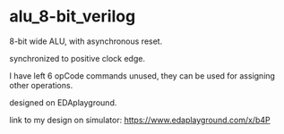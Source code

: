 # alu_8-bit_verilog
8-bit wide ALU, with asynchronous reset.

synchronized to positive clock edge.

I have left 6 opCode commands unused, they can be used for assigning other operations.

designed on EDAplayground.

link to my design on simulator: https://www.edaplayground.com/x/b4P
